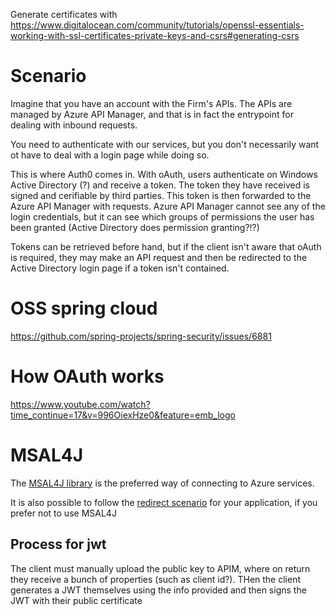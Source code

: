 Generate certificates with https://www.digitalocean.com/community/tutorials/openssl-essentials-working-with-ssl-certificates-private-keys-and-csrs#generating-csrs

# Scenario

Imagine that you have an account with the Firm's APIs.
The APIs are managed by Azure API Manager, and that is in fact the entrypoint for dealing with inbound requests.

You need to authenticate with our services, but you don't necessarily want ot have to deal with a login page while doing so.

This is where Auth0 comes in.
With oAuth, users authenticate on Windows Active Directory (?) and receive a token.
The token they have received is signed and cerifiable by third parties.
This token is then forwarded to the Azure API Manager with requests.
Azure API Manager cannot see any of the login credentials, but it can see which groups of permissions the user has been granted (Active Directory does permission granting?!?)

Tokens can be retrieved before hand, but if the client isn't aware that oAuth is required, they may make an API request and then be redirected to the Active Directory login page if a token isn't contained.


# OSS spring cloud
https://github.com/spring-projects/spring-security/issues/6881

# How OAuth works
https://www.youtube.com/watch?time_continue=17&v=996OiexHze0&feature=emb_logo

# MSAL4J

The [MSAL4J library](https://github.com/AzureAD/microsoft-authentication-library-for-java/wiki) is the preferred way of connecting to Azure services.

It is also possible to follow the [redirect scenario](https://docs.microsoft.com/en-us/azure/active-directory/develop/scenario-desktop-app-registration) for your application, if you prefer not to use MSAL4J


## Process for jwt
The client must manually upload the public key to APIM, where on return they receive a bunch of properties (such as client id?).
THen the client generates a JWT themselves using the info provided and then signs the JWT with their public certificate
